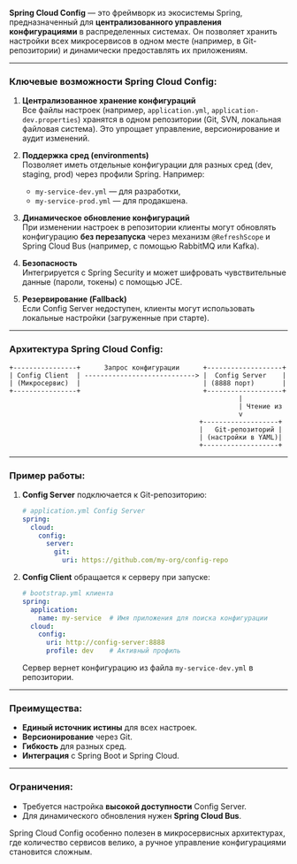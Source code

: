 **Spring Cloud Config** — это фреймворк из экосистемы Spring, предназначенный для **централизованного управления конфигурациями** в распределенных системах. Он позволяет хранить настройки всех микросервисов в одном месте (например, в Git-репозитории) и динамически предоставлять их приложениям.

---

### **Ключевые возможности Spring Cloud Config**:
1. **Централизованное хранение конфигураций**  
   Все файлы настроек (например, `application.yml`, `application-dev.properties`) хранятся в одном репозитории (Git, SVN, локальная файловая система). Это упрощает управление, версионирование и аудит изменений.

2. **Поддержка сред (environments)**  
   Позволяет иметь отдельные конфигурации для разных сред (dev, staging, prod) через профили Spring. Например:
    - `my-service-dev.yml` — для разработки,
    - `my-service-prod.yml` — для продакшена.

3. **Динамическое обновление конфигураций**  
   При изменении настроек в репозитории клиенты могут обновлять конфигурацию **без перезапуска** через механизм `@RefreshScope` и Spring Cloud Bus (например, с помощью RabbitMQ или Kafka).

4. **Безопасность**  
   Интегрируется с Spring Security и может шифровать чувствительные данные (пароли, токены) с помощью JCE.

5. **Резервирование (Fallback)**  
   Если Config Server недоступен, клиенты могут использовать локальные настройки (загруженные при старте).

---

### **Архитектура Spring Cloud Config**:
```
+----------------+      Запрос конфигурации      +-------------------+
| Config Client  | ----------------------------> |  Config Server    |
| (Микросервис)  |                               | (8888 порт)       |
+----------------+                               +-------------------+
                                                          |
                                                          | Чтение из
                                                          v
                                                +-------------------+
                                                |   Git-репозиторий |
                                                | (настройки в YAML)|
                                                +-------------------+
```

---

### **Пример работы**:
1. **Config Server** подключается к Git-репозиторию:
   ```yaml
   # application.yml Config Server
   spring:
     cloud:
       config:
         server:
           git:
             uri: https://github.com/my-org/config-repo
   ```

2. **Config Client** обращается к серверу при запуске:
   ```yaml
   # bootstrap.yml клиента
   spring:
     application:
       name: my-service  # Имя приложения для поиска конфигурации
     cloud:
       config:
         uri: http://config-server:8888
         profile: dev    # Активный профиль
   ```

   Сервер вернет конфигурацию из файла `my-service-dev.yml` в репозитории.

---

### **Преимущества**:
- **Единый источник истины** для всех настроек.
- **Версионирование** через Git.
- **Гибкость** для разных сред.
- **Интеграция** с Spring Boot и Spring Cloud.

---

### **Ограничения**:
- Требуется настройка **высокой доступности** Config Server.
- Для динамического обновления нужен **Spring Cloud Bus**.

Spring Cloud Config особенно полезен в микросервисных архитектурах, где количество сервисов велико, а ручное управление конфигурациями становится сложным.
